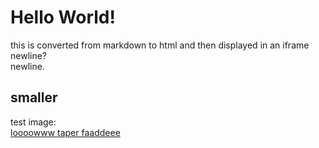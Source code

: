# Hello World!
this is converted from markdown to html and then displayed in an iframe
newline?  
newline.
## smaller
test image:  
[loooowww taper faaddeee](https://i.pinimg.com/736x/e8/4d/df/e84ddf088c519582531ebf0727c8207b.jpg)
